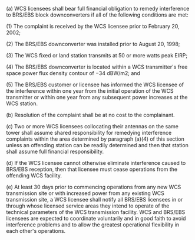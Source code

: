 (a) WCS licensees shall bear full financial obligation to remedy interference to BRS/EBS block downconverters if all of the following conditions are met:

(1) The complaint is received by the WCS licensee prior to February 20, 2002;

(2) The BRS/EBS downconverter was installed prior to August 20, 1998;

(3) The WCS fixed or land station transmits at 50 or more watts peak EIRP;

(4) The BRS/EBS downconverter is located within a WCS transmitter's free space power flux density contour of −34 dBW/m2; and

(5) The BRS/EBS customer or licensee has informed the WCS licensee of the interference within one year from the initial operation of the WCS transmitter or within one year from any subsequent power increases at the WCS station.

(b) Resolution of the complaint shall be at no cost to the complainant.

(c) Two or more WCS licensees collocating their antennas on the same tower shall assume shared responsibility for remedying interference complaints within the area determined by paragraph (a)(4) of this section unless an offending station can be readily determined and then that station shall assume full financial responsibility.

(d) If the WCS licensee cannot otherwise eliminate interference caused to BRS/EBS reception, then that licensee must cease operations from the offending WCS facility.

(e) At least 30 days prior to commencing operations from any new WCS transmission site or with increased power from any existing WCS transmission site, a WCS licensee shall notify all BRS/EBS licensees in or through whose licensed service areas they intend to operate of the technical parameters of the WCS transmission facility. WCS and BRS/EBS licensees are expected to coordinate voluntarily and in good faith to avoid interference problems and to allow the greatest operational flexibility in each other's operations.

